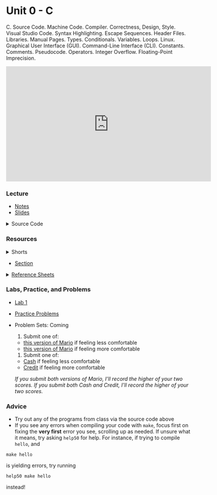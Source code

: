 # Unit 0 - C

C. Source Code. Machine Code. Compiler. Correctness, Design, Style. Visual Studio Code. Syntax Highlighting. Escape Sequences. Header Files. Libraries. Manual Pages. Types. Conditionals. Variables. Loops. Linux. Graphical User Interface (GUI). Command-Line Interface (CLI). Constants. Comments. Pseudocode. Operators. Integer Overflow. Floating-Point Imprecision.

<iframe width="560" height="315" src="https://www.youtube.com/embed/ywg7cW0Txs4" title="YouTube video player" frameborder="0" allow="accelerometer; autoplay; clipboard-write; encrypted-media; gyroscope; picture-in-picture; web-share" allowfullscreen></iframe>

### Lecture

  - [Notes](https://cs50.harvard.edu/ap/2024/curriculum/x/notes/1/)
  - [Slides](https://docs.google.com/presentation/d/1gTpAaUbeu30YuvMu4rHEVTG6S9M3UeLyoEiWkqoGiJA/edit?usp=sharing)


  <details>
    <summary>Source Code</summary>
    <ul>
      <li><a href="https://cdn.cs50.net/2022/fall/lectures/1/src1/">Index</a></li>
      <li><a href="https://cdn.cs50.net/2022/fall/lectures/1/src1.pdf">PDF</a></li>
      <li><a href="https://cdn.cs50.net/2022/fall/lectures/1/src1.zip">Zip</a></li>
    </ul>
  </details>

### Resources

<details>  
  <summary>Shorts</summary>
  <ul>
    <li><a href="https://www.youtube.com/embed/q6K8KMqt8wQ">Data Types</a></li>
    <li><a href="https://www.youtube.com/embed/7apBtlEkJzk?rel=0">Operators</a></li>
    <li><a href="https://www.youtube.com/embed/FqUeHzvci10?rel=0">Conditional Statements</a></li>
    <li><a href="https://www.youtube.com/embed/QOvo-xFL9II?rel=0">Loops</a></li>
    <li><a href="https://www.youtube.com/embed/lnYKOnz9ln8?rel=0">Command Line</a></li>
  </ul>
</details>

- [Section](https://cs50.harvard.edu/ap/2024/curriculum/x/sections/1/)

<details>  
  <summary><a href="\apcsp\assets\pdfs\ch1-ref-sheets.pdf">Reference Sheets</a></summary>
  <ul>
    <li><a href="\apcsp\assets\pdfs\syntax.pdf">Syntax</a></li>
    <li><a href="\apcsp\assets\pdfs\variables.pdf">Variables</a></li>
    <li><a href="\apcsp\assets\pdfs\data_types.pdf">Data Types</a></li>
    <li><a href="\apcsp\assets\pdfs\operators.pdf">Operators</a></li>
    <li><a href="\apcsp\assets\pdfs\boolean_expressions.pdf">Boolean Expressions</a></li>
    <li><a href="\apcsp\assets\pdfs\loops.pdf">Loops</a></li>
    <li><a href="\apcsp\assets\pdfs\functions.pdf">Functions</a></li>
    <li><a href="\apcsp\assets\pdfs\libraries.pdf">Libraries</a></li>
    <li><a href="\apcsp\assets\pdfs\principles_of_good_design.pdf">Principles of Good Design</a></li>
  </ul>
</details>

### Labs, Practice, and Problems

- [Lab 1](https://cs50.harvard.edu/ap/2024/curriculum/x/labs/1/)
- [Practice Problems](https://cs50.harvard.edu/ap/2024/problems/1/)
- Problem Sets: Coming

  1. Submit one of:
    - [this version of Mario](https://cs50.harvard.edu/ap/2024/curriculum/x/psets/1/mario/less/) if feeling less comfortable
    - [this version of Mario](https://cs50.harvard.edu/ap/2024/curriculum/x/psets/1/mario/more/) if feeling more comfortable
  1. Submit one of:
    - [Cash](https://cs50.harvard.edu/ap/2024/curriculum/x/psets/1/cash/) if feeling less comfortable
    - [Credit](https://cs50.harvard.edu/ap/2024/curriculum/x/psets/1/credit/) if feeling more comfortable 

    *If you submit both versions of Mario, I’ll record the higher of your two scores. If you submit both Cash and Credit, I’ll record the higher of your two scores.*
   
### Advice

- Try out any of the programs from class via the source code above
- If you see any errors when compiling your code with `make`, focus first on fixing the **very first** error you see, scrolling up as needed. If unsure what it means, try asking `help50` for help. For instance, if trying to compile `hello`, and 
```
make hello
```
is yielding errors, try running
```
help50 make hello
```
instead!